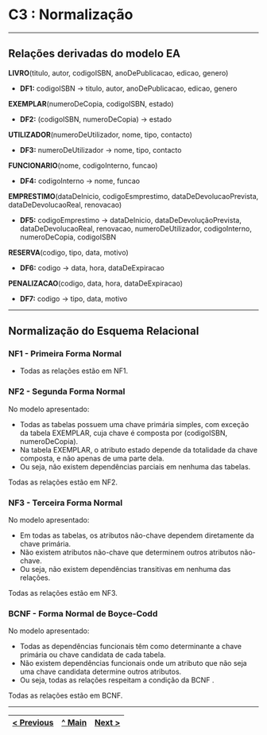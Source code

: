 # C3 : Normalização

---

## Relações derivadas do modelo EA

**LIVRO**(titulo, autor, codigoISBN, anoDePublicacao, edicao, genero)
- **DF1:** codigoISBN →  titulo, autor, anoDePublicacao, edicao, genero

**EXEMPLAR**(numeroDeCopia, codigoISBN, estado)
- **DF2:** (codigoISBN, numeroDeCopia) → estado

**UTILIZADOR**(numeroDeUtilizador, nome, tipo, contacto)
- **DF3:** numeroDeUtilizador →  nome, tipo, contacto

**FUNCIONARIO**(nome, codigoInterno, funcao)
- **DF4:** codigoInterno →  nome, funcao

**EMPRESTIMO**(dataDeInicio, codigoEsmprestimo, dataDeDevolucaoPrevista, dataDeDevolucaoReal, renovacao)
- **DF5:** codigoEmprestimo → dataDeInicio, dataDeDevoluçãoPrevista, dataDeDevolucaoReal, renovacao, numeroDeUtilizador, codigoInterno, numeroDeCopia, codigoISBN
  
**RESERVA**(codigo, tipo, data, motivo)
- **DF6:** codigo → data, hora, dataDeExpiracao
  
**PENALIZACAO**(codigo, data, hora, dataDeExpiracao)
- **DF7:** codigo → tipo, data, motivo

---

## Normalização do Esquema Relacional

### NF1 - Primeira Forma Normal
- Todas as relações estão em NF1.

### NF2 - Segunda Forma Normal
No modelo apresentado:

- Todas as tabelas possuem uma chave primária simples, com exceção da tabela EXEMPLAR, cuja chave é composta por (codigoISBN, numeroDeCopia).
- Na tabela EXEMPLAR, o atributo estado depende da totalidade da chave composta, e não apenas de uma parte dela.
- Ou seja, não existem dependências parciais em nenhuma das tabelas.

Todas as relações estão em NF2. 

### NF3 - Terceira Forma Normal
No modelo apresentado:

- Em todas as tabelas, os atributos não-chave dependem diretamente da chave primária.
- Não existem atributos não-chave que determinem outros atributos não-chave.
- Ou seja, não existem dependências transitivas em nenhuma das relações.

Todas as relações estão em NF3.

### BCNF - Forma Normal de Boyce-Codd
No modelo apresentado:

- Todas as dependências funcionais têm como determinante a chave primária ou chave candidata de cada tabela.
- Não existem dependências funcionais onde um atributo que não seja uma chave candidata determine outros atributos.
- Ou seja, todas as relações respeitam a condição da BCNF .

Todas as relações estão em BCNF.

---

| [< Previous](RPF02.md) | [^ Main](../../README.md) | [Next >](RPF04.md) |
|:----------------------------------:|:----------------------------------:|:----------------------------------:|
